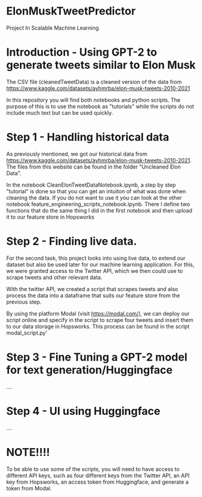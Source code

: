 # ElonMuskTweetPredictor
Project In Scalable Machine Learning

# Introduction - Using GPT-2 to generate tweets similar to Elon Musk


The CSV file (cleanedTweetData) is a cleaned version of the data from https://www.kaggle.com/datasets/ayhmrba/elon-musk-tweets-2010-2021

In this repository you will find both notebooks and python scripts. The purpose of this is to use the notebook as "tutorials" while the scripts do not include much text but can be used quickly. 

# Step 1 - Handling historical data

As previously mentioned, we got our historical data from https://www.kaggle.com/datasets/ayhmrba/elon-musk-tweets-2010-2021. The files from this website can be found in the folder "Uncleaned Elon Data".

In the notebook CleanElonTweetDataNotebook.ipynb, a step by step "tutorial" is done so that you can get an intuiton of what was done when cleaning the data. If you do not want to use it you can look at the other notebook feature_engineering_scripts_notebook.ipynb. There I define two functions that do the same thing I did in the first notebook and then upload it to our feature store in Hopsworks

# Step 2 - Finding live data.

For the second task, this project looks into using live data, to extend our dataset but also be used later for our machine learning application. For this, we were granted access to the Twitter API, which we then could use to scrape tweets and other relevant data. 

With the twitter API, we created a script that scrapes tweets and also process the data into a dataframe that suits our feature store from the previous step. 

By using the platform Modal (visit https://modal.com/), we can deploy our script online and specify in the script to scrape four tweets and insert them to our data storage in Hopsworks. This process can be found in the script modal_script.py'


# Step 3 - Fine Tuning a GPT-2 model for text generation/Huggingface
....


# Step 4 - UI using Huggingface
....


# NOTE!!!!

To be able to use some of the scripts, you will need to have access to different API keys, such as four different keys from the Twitter API, an API key from Hopsworks,  an access token from Huggingface, and generate a token from Modal.


